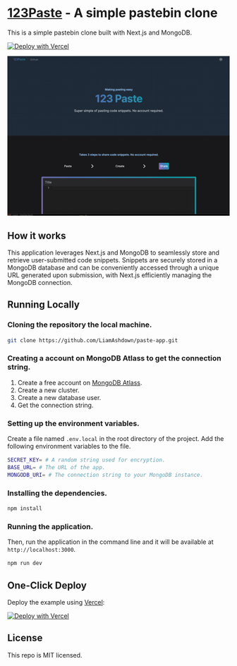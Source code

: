 # [123Paste](https://paste-app.vercel.app) - A simple pastebin clone

This is a simple pastebin clone built with Next.js and MongoDB.

[![Deploy with Vercel](https://vercel.com/button)](https://vercel.com/new/clone?repository-url=https%3A%2F%2Fgithub.com%2FLiamAshdown%2Fpaste-app.git&env=SECRET_KEY,BASE_URL,MONGODB_URI&envDescription=These%20API%20keys%20are%20needed%20for%20the%20web%20app.%20The%20SECRET_KEY%20is%20used%20for%20encryption%2C%20the%20BASE_URL%20will%20be%20the%20URL%20of%20the%20app%20and%20MONGODB_URI%20is%20the%20connection%20string%20to%20your%20MongoDB%20instance.&project-name=123-paste-bin-clone&repository-name=123-paste-bin-clone&demo-title=123%20Pastebin%20App%20&demo-description=A%20simple%20pastebin%20clone%20using%20Next.js%20and%20MongoDB.&demo-url=https%3A%2F%2Fpaste-app.vercel.app%2F&demo-image=https%3A%2F%2Fpaste-app.vercel.app%2Fthumbnail.png&integration-ids=oac_jnzmjqM10gllKmSrG0SGrHOH)

[![123Paste](./public/thumbnail.png)](https://paste-app.vercel.app)

## How it works
This application leverages Next.js and MongoDB to seamlessly store and retrieve user-submitted code snippets. Snippets are securely stored in a MongoDB database and can be conveniently accessed through a unique URL generated upon submission, with Next.js efficiently managing the MongoDB connection.

## Running Locally

### Cloning the repository the local machine.

```bash
git clone https://github.com/LiamAshdown/paste-app.git
```
### Creating a account on MongoDB Atlass to get the connection string.

1. Create a free account on [MongoDB Atlass](https://www.mongodb.com/cloud/atlas/register).
2. Create a new cluster.
3. Create a new database user.
5. Get the connection string.

### Setting up the environment variables.

Create a file named `.env.local` in the root directory of the project. Add the following environment variables to the file.
```bash
SECRET_KEY= # A random string used for encryption.
BASE_URL= # The URL of the app.
MONGODB_URI= # The connection string to your MongoDB instance.
```

### Installing the dependencies.

```bash
npm install
```

### Running the application.

Then, run the application in the command line and it will be available at `http://localhost:3000`.

```bash
npm run dev
```

## One-Click Deploy

Deploy the example using [Vercel](https://vercel.com):

[![Deploy with Vercel](https://vercel.com/button)](https://vercel.com/new/clone?repository-url=https%3A%2F%2Fgithub.com%2FLiamAshdown%2Fpaste-app.git&env=SECRET_KEY,BASE_URL,MONGODB_URI&envDescription=These%20API%20keys%20are%20needed%20for%20the%20web%20app.%20The%20SECRET_KEY%20is%20used%20for%20encryption%2C%20the%20BASE_URL%20will%20be%20the%20URL%20of%20the%20app%20and%20MONGODB_URI%20is%20the%20connection%20string%20to%20your%20MongoDB%20instance.&project-name=123-paste-bin-clone&repository-name=123-paste-bin-clone&demo-title=123%20Pastebin%20App%20&demo-description=A%20simple%20pastebin%20clone%20using%20Next.js%20and%20MongoDB.&demo-url=https%3A%2F%2Fpaste-app.vercel.app%2F&demo-image=https%3A%2F%2Fpaste-app.vercel.app%2Fthumbnail.png&integration-ids=oac_jnzmjqM10gllKmSrG0SGrHOH)

## License

This repo is MIT licensed.
